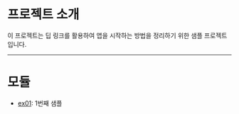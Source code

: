 # 프로젝트 소개

이 프로젝트는 딥 링크를 활용하여 앱을 시작하는 방법을 정리하기 위한 샘플 프로젝트입니다.

---

# 모듈

* [ex01](./ex01/readme.md): 1번째 샘플
